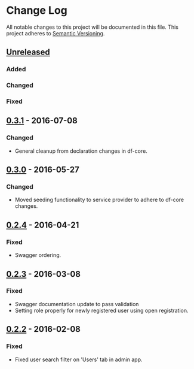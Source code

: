 # Change Log
All notable changes to this project will be documented in this file.
This project adheres to [Semantic Versioning](http://semver.org/).

## [Unreleased]
### Added

### Changed

### Fixed

## [0.3.1] - 2016-07-08
### Changed
- General cleanup from declaration changes in df-core.

## [0.3.0] - 2016-05-27
### Changed
- Moved seeding functionality to service provider to adhere to df-core changes.

## [0.2.4] - 2016-04-21
### Fixed
- Swagger ordering.

## [0.2.3] - 2016-03-08
### Fixed
- Swagger documentation update to pass validation
- Setting role properly for newly registered user using open registration.

## [0.2.2] - 2016-02-08
### Fixed
- Fixed user search filter on 'Users' tab in admin app.

[Unreleased]: https://github.com/dreamfactorysoftware/df-user/compare/0.3.1...HEAD
[0.3.1]: https://github.com/dreamfactorysoftware/df-user/compare/0.3.0...0.3.1
[0.3.0]: https://github.com/dreamfactorysoftware/df-user/compare/0.2.4...0.3.0
[0.2.4]: https://github.com/dreamfactorysoftware/df-user/compare/0.2.3...0.2.4
[0.2.3]: https://github.com/dreamfactorysoftware/df-user/compare/0.2.2...0.2.3
[0.2.2]: https://github.com/dreamfactorysoftware/df-user/compare/0.2.1...0.2.2
[0.2.1]: https://github.com/dreamfactorysoftware/df-user/compare/0.2.0...0.2.1
[0.2.0]: https://github.com/dreamfactorysoftware/df-user/compare/0.1.2...0.2.0
